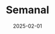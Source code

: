 ---
title: "Semanal"
date: 2025-02-01
type: gym
images: []
description: ""
menu:
  main:
    identifier: "gimnasio-s"
    parent: "Gimnasio"
    weight: 52
---